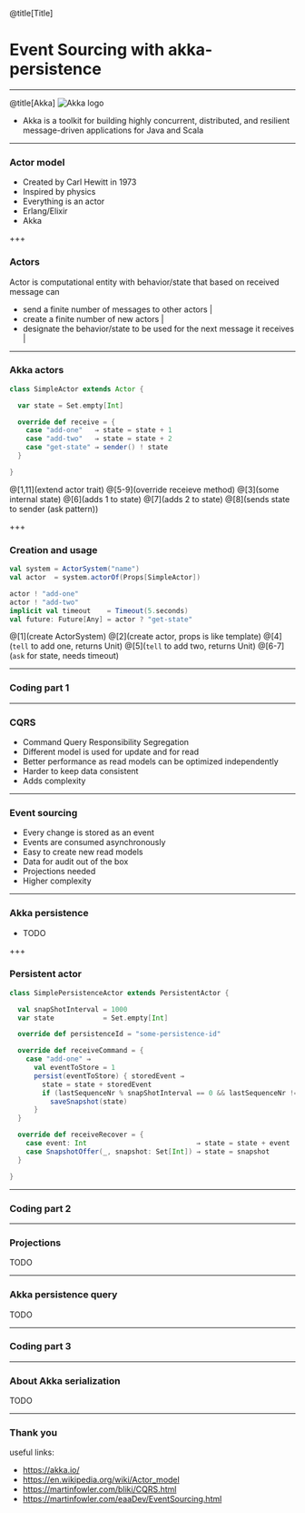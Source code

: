 @title[Title]
# Event Sourcing with akka-persistence

---
@title[Akka]
![Akka logo](https://akka.io/resources/images/akka_full_color.svg)

* Akka is a toolkit for building highly concurrent, distributed, and resilient message-driven applications for Java and Scala

---
### Actor model
- Created by Carl Hewitt in 1973
- Inspired by physics
- Everything is an actor
- Erlang/Elixir
- Akka

+++
### Actors
Actor is computational entity with behavior/state that based on received message can
- send a finite number of messages to other actors |
- create a finite number of new actors |
- designate the behavior/state to be used for the next message it receives |

---
### Akka actors
```scala
class SimpleActor extends Actor {

  var state = Set.empty[Int]

  override def receive = {
    case "add-one"   ⇒ state = state + 1
    case "add-two"   ⇒ state = state + 2
    case "get-state" ⇒ sender() ! state
  }

}
```

@[1,11](extend actor trait)
@[5-9](override receieve method)
@[3](some internal state)
@[6](adds 1 to state)
@[7](adds 2 to state)
@[8](sends state to sender (ask pattern))

+++
### Creation and usage
```scala
val system = ActorSystem("name")
val actor  = system.actorOf(Props[SimpleActor])

actor ! "add-one"
actor ! "add-two"
implicit val timeout    = Timeout(5.seconds)
val future: Future[Any] = actor ? "get-state"
```

@[1](create ActorSystem)
@[2](create actor, props is like template)
@[4](`tell` to add one, returns Unit)
@[5](`tell` to add two, returns Unit)
@[6-7](`ask` for state, needs timeout)

---
### Coding part 1

---
### CQRS
- Command Query Responsibility Segregation
- Different model is used for update and for read
- Better performance as read models can be optimized independently
- Harder to keep data consistent
- Adds complexity

---
### Event sourcing
- Every change is stored as an event
- Events are consumed asynchronously
- Easy to create new read models
- Data for audit out of the box
- Projections needed
- Higher complexity

---
### Akka persistence
- TODO

+++
### Persistent actor
```scala
class SimplePersistenceActor extends PersistentActor {

  val snapShotInterval = 1000
  var state            = Set.empty[Int]

  override def persistenceId = "some-persistence-id"

  override def receiveCommand = {
    case "add-one" ⇒
      val eventToStore = 1
      persist(eventToStore) { storedEvent ⇒
        state = state + storedEvent
        if (lastSequenceNr % snapShotInterval == 0 && lastSequenceNr != 0)
          saveSnapshot(state)
      }
  }

  override def receiveRecover = {
    case event: Int                           ⇒ state = state + event
    case SnapshotOffer(_, snapshot: Set[Int]) ⇒ state = snapshot
  }

}
```

---
### Coding part 2

---
### Projections
TODO

---
### Akka persistence query
TODO

---
### Coding part 3

---
### About Akka serialization
TODO

---
### Thank you
useful links:
- https://akka.io/
- https://en.wikipedia.org/wiki/Actor_model
- https://martinfowler.com/bliki/CQRS.html
- https://martinfowler.com/eaaDev/EventSourcing.html

